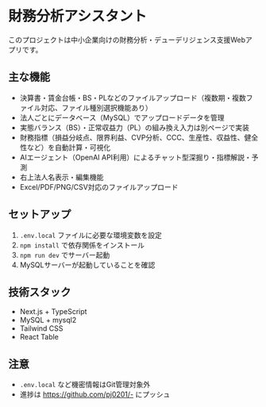 # 財務分析アシスタント

このプロジェクトは中小企業向けの財務分析・デューデリジェンス支援Webアプリです。

## 主な機能
- 決算書・賃金台帳・BS・PLなどのファイルアップロード（複数期・複数ファイル対応、ファイル種別選択機能あり）
- 法人ごとにデータベース（MySQL）でアップロードデータを管理
- 実態バランス（BS）・正常収益力（PL）の組み換え入力は別ページで実装
- 財務指標（損益分岐点、限界利益、CVP分析、CCC、生産性、収益性、健全性など）を自動計算・可視化
- AIエージェント（OpenAI API利用）によるチャット型深掘り・指標解説・予測
- 右上法人名表示・編集機能
- Excel/PDF/PNG/CSV対応のファイルアップロード

## セットアップ
1. `.env.local` ファイルに必要な環境変数を設定
2. `npm install` で依存関係をインストール
3. `npm run dev` でサーバー起動
4. MySQLサーバーが起動していることを確認

## 技術スタック
- Next.js + TypeScript
- MySQL + mysql2
- Tailwind CSS
- React Table

## 注意
- `.env.local` など機密情報はGit管理対象外
- 進捗は https://github.com/pj0201/- にプッシュ
